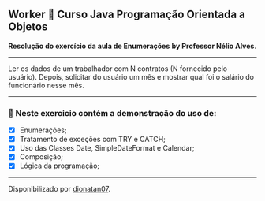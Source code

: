 <h2>
Worker &#x1F482; Curso Java Programação Orientada a Objetos
</h2>

<p><b>Resolução do exercício da aula de Enumerações</b> <strong>by Professor Nélio Alves</strong>.
</strong>

----------------

<p>Ler os dados de um trabalhador com N contratos (N fornecido pelo usuário). Depois, solicitar
do usuário um mês e mostrar qual foi o salário do funcionário nesse mês.
<hr>

<h3>
🛑 Neste exercicio contém a demonstração do uso de:
</h3>

- [x] Enumerações;
- [x] Tratamento de exceções com TRY e CATCH;
- [x] Uso das Classes Date, SimpleDateFormat e Calendar;
- [x] Composição;
- [x] Lógica da programação;

-----------------------

Disponibilizado por [dionatan07](https://www.linkedin.com/in/dionatandeandrade/ "LinkedIn").
